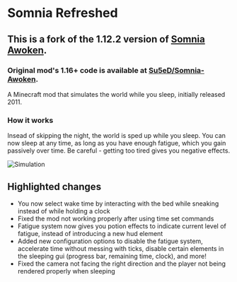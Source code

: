 # Somnia Refreshed

## This is a fork of the 1.12.2 version of [Somnia Awoken](https://www.curseforge.com/minecraft/mc-mods/somnia).
### Original mod's 1.16+ code is available at [Su5eD/Somnia-Awoken](https://github.com/Su5eD/Somnia-Awoken).

A Minecraft mod that simulates the world while you sleep, initially released 2011.  

### How it works
Insead of skipping the night, the world is sped up while you sleep.
You can now sleep at any time, as long as you have enough fatigue, which you gain passively over time. 
Be careful - getting too tired gives you negative effects.

![Simulation](src/main/resources/assets/somnia/wiki/simulation.gif)

## Highlighted changes
- You now select wake time by interacting with the bed while sneaking instead of while holding a clock
- Fixed the mod not working properly after using time set commands
- Fatigue system now gives you potion effects to indicate current level of fatigue, instead of introducing a new hud element
- Added new configuration options to disable the fatigue system, accelerate time without messing with ticks, disable certain elements in the sleeping gui (progress bar, remaining time, clock), and more!
- Fixed the camera not facing the right direction and the player not being rendered properly when sleeping